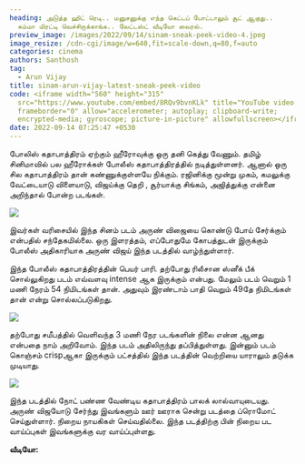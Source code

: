 ```yaml
---
heading: அடுத்த ஹிட் ரெடி.. மனுசனுக்கு எந்த கெட்டப் போட்டாலும் சூட் ஆகுது..
  சும்மா மிரட்டி வெச்சிருக்காங்க.. லேட்டஸ்ட் வீடியோ வைரல்.
preview_image: /images/2022/09/14/sinam-sneak-peek-video-4.jpeg
image_resize: /cdn-cgi/image/w=640,fit=scale-down,q=80,f=auto
categories: cinema
authors: Santhosh
tag:
  - Arun Vijay
title: sinam-arun-vijay-latest-sneak-peek-video
code: <iframe width="560" height="315"
  src="https://www.youtube.com/embed/8RQv9bvnKLk" title="YouTube video player"
  frameborder="0" allow="accelerometer; autoplay; clipboard-write;
  encrypted-media; gyroscope; picture-in-picture" allowfullscreen></iframe>
date: 2022-09-14 07:25:47 +0530
---
```

போலிஸ் கதாபாத்திரம் ஏற்கும் ஹீரோவுக்கு ஒரு தனி கெத்து வேணும். தமிழ் சினிமாவில் பல ஹீரோக்கள் போலீஸ் கதாபாத்திரத்தில் நடித்துள்ளனர். ஆனால் ஒரு சில கதாபாத்திரம் தான் கண்ணுக்குள்ளயே நிக்கும். ரஜினிக்கு மூன்று முகம், கமலுக்கு வேட்டையாடு விளையாடு, விஜய்க்கு தெறி , சூர்யாக்கு சிங்கம், அஜித்துக்கு என்னை அறிந்தால் போன்ற படங்கள்.

![](/images/2022/09/14/sinam-sneak-peek-video-2.jpeg)

இவர்கள் வரிசையில் இந்த சினம் படம் அருண் விஜையை கொண்டு போய்  சேர்க்கும் என்பதில் சந்தேகமில்லை. ஒரு இளரத்தம், எப்போதுமே கோபத்துடன் இருக்கும் போலீஸ் அதிகாரியாக அருண் விஜய் இந்த படத்தில் வாழ்ந்துள்ளார்.

இந்த போலீஸ் கதாபாத்திரத்தின் பெயர் பாரி. தற்போது ரிலீசான ஸ்னீக் பீக் சொல்லுகிறது படம் எவ்வளவு intense ஆக இருக்கும் என்பது. மேலும் படம் வெறும் 1 மணி நேரம் 54 நிமிடங்கள் தான். அதுவும் இரண்டாம் பாதி வெறும் 49தே நிமிடங்கள் தான் என்று சொல்லப்படுகிறது.

![](/images/2022/09/14/sinam-sneak-peek-video-3.jpeg)

தற்போது சமீபத்தில் வெளிவந்த 3 மணி நேர படங்களின் நிலை என்ன ஆனது என்பதை நாம் அறிவோம். இந்த படம் அதிலிருந்து தப்பித்துள்ளது. இன்னும் படம் கொஞ்சம் crispஆகா இருக்கும் பட்சத்தில் இந்த படத்தின் வெற்றியை யாராலும் தடுக்க முடியாது.

![](/images/2022/09/14/sinam-sneak-peek-video-1.jpeg)

இந்த படத்தில் நோட் பண்ண வேண்டிய கதாபாத்திரம் பாலக் லால்வாயுடையது. அருண் விஜயோடு சேர்ந்து இவங்களும் ஊர் ஊராக சென்று படத்தை ப்ரொமோட் செய்துள்ளார். நிறைய நாயகிகள் செய்வதில்லை. இந்த படத்திற்கு பின் நிறைய பட வாய்ப்புகள் இவங்களுக்கு வர வாய்ப்புள்ளது.

**வீடியோ:**